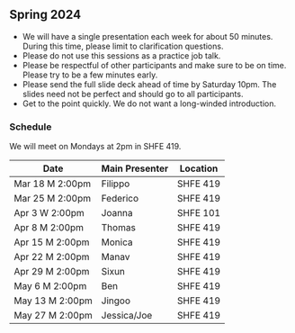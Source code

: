 ## Spring 2024

- We will have a single presentation each week for about 50 minutes. During this time, please limit to clarification questions.
- Please do not use this sessions as a practice job talk.
- Please be respectful of other participants and make sure to be on time. Please try to be a few minutes early.
- Please send the full slide deck ahead of time by Saturday 10pm. The slides need not be perfect and should go to all participants.
- Get to the point quickly. We do not want a long-winded introduction.

### Schedule
We will meet on Mondays at 2pm in SHFE 419.

| Date                        | Main Presenter | Location |
|-----------------------------|----------------|----------|
| Mar 18 M 2:00pm           | Filippo          | SHFE 419     |
| Mar 25 M 2:00pm           | Federico            | SHFE 419     |
| Apr 3 W 2:00pm           | Joanna         | SHFE 101     |
| Apr 8 M 2:00pm           | Thomas        | SHFE 419    |
| Apr 15 M 2:00pm           | Monica         | SHFE 419     |
| Apr 22 M 2:00pm           | Manav       | SHFE 419    |
| Apr 29 M 2:00pm           | Sixun          | SHFE 419     |
| May 6 M 2:00pm           | Ben            | SHFE 419     |
| May 13 M 2:00pm           | Jingoo     | SHFE 419    |
| May 27 M 2:00pm           | Jessica/Joe         | SHFE 419     |
